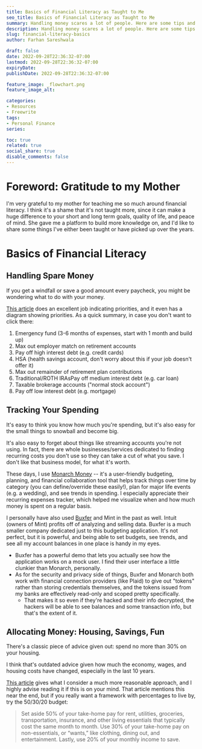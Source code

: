 ```yaml
---
title: Basics of Financial Literacy as Taught to Me
seo_title: Basics of Financial Literacy as Taught to Me
summary: Handling money scares a lot of people. Here are some tips and guidelines my mother taught me at a young age!
description: Handling money scares a lot of people. Here are some tips and guidelines my mother taught me at a young age!
slug: financial-literacy-basics
author: Farhan Sareshwala

draft: false
date: 2022-09-28T22:36:32-07:00
lastmod: 2022-09-28T22:36:32-07:00
expiryDate: 
publishDate: 2022-09-28T22:36:32-07:00

feature_image: _flowchart.png
feature_image_alt: 

categories:
- Resources
- Freewrite
tags:
- Personal Finance
series:

toc: true
related: true
social_share: true
disable_comments: false
---
```


# Foreword: Gratitude to my Mother
I'm very grateful to my mother for teaching me so much around financial literacy. I think it's a shame that it's not taught more, since it can make a huge difference to your short and long term goals, quality of life, and peace of mind. She gave me a platform to build more knowledge on, and I'd like to share some things I've either been taught or have picked up over the years.



# Basics of Financial Literacy
## Handling Spare Money
If you get a windfall or save a good amount every paycheck, you might be wondering what to do with your money. 

[This article](https://www.bogleheads.org/w/index.php?title=Prioritizing_investments&mobileaction=toggle_view_desktop) does an excellent job indicating priorities, and it even has a diagram showing priorities. As a quick summary, in case you don't want to click there:

1. Emergency fund (3-6 months of expenses, start with 1 month and build up)
2. Max out employer match on retirement accounts
3. Pay off high interest debt (e.g. credit cards)
4. HSA (health savings account, don't worry about this if your job doesn't offer it)
5. Max out remainder of retirement plan contributions
6. Traditional/ROTH IRAsPay off medium interest debt (e.g. car loan)
7. Taxable brokerage accounts ("normal stock account")
8. Pay off low interest debt (e.g. mortgage)

## Tracking Your Spending
It's easy to think you know how much you're spending, but it's also easy for the small things to snowball and become big. 

It's also easy to forget about things like streaming accounts you're not using. In fact, there are whole businesses/services dedicated to finding recurring costs you don't use so they can take a cut of what you save. I don't like that business model, for what it's worth.

These days, I use [Monarch Money](https://www.monarchmoney.com/referral/3s69btyo39) -- it's a user-friendly budgeting, planning, and financial collaboration tool that helps track things over time by category (you can define/override these easily!), plan for major life events (e.g. a wedding), and see trends in spending. I especially appreciate their recurring expenses tracker, which helped me visualize when and how much money is spent on a regular basis.

I personally have also used [Buxfer](https://www.buxfer.com/acceptInvite?e=0802159f3cb5667306c98b195265d0be) and Mint in the past as well. Intuit (owners of Mint) profits off of analyzing and selling data. Buxfer is a much smaller company dedicated just to this budgeting application. It's not perfect, but it is powerful, and being able to set budgets, see trends, and see all my account balances in one place is handy in my eyes.
- Buxfer has a powerful demo that lets you actually see how the application works on a mock user. I find their user interface a little clunkier than Monarch, personally.
- As for the security and privacy side of things, Buxfer and Monarch both work with financial connection providers (like Plaid) to give out "tokens" rather than storing credentials themselves, and the tokens issued from my banks are effectively read-only and scoped pretty specifically. 
    - That makes it so even if they're hacked and their info decrypted, the hackers will be able to see balances and some transaction info, but that's the extent of it.

## Allocating Money: Housing, Savings, Fun
There's a classic piece of advice given out: spend no more than 30% on your housing. 

I think that's outdated advice given how much the economy, wages, and housing costs have changed, especially in the last 10 years.

[This article](https://www.earnest.com/blog/rent-and-the-30-percent-rule/) gives what I consider a much more reasonable approach, and I highly advise reading it if this is on your mind. That article mentions this near the end, but if you really want a framework with percentages to live by, try the 50/30/20 budget:

> Set aside 50% of your take-home pay for rent, utilities, groceries, transportation, insurance, and other living essentials that typically cost the same month to month. Use 30% of your take-home pay on non-essentials, or “wants,” like clothing, dining out, and entertainment. Lastly, use 20% of your monthly income to save.